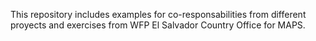 This repository includes examples for co-responsabilities from different proyects and exercises from WFP El Salvador Country Office for MAPS.